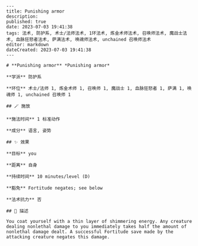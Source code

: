 
    ---
    title: Punishing armor
    description: 
    published: true
    date: 2023-07-03 19:41:38
    tags: 法术, 防护系, 术士/法师法术, 1环法术, 炼金术师法术, 召唤师法术, 魔战士法术, 血脉狂怒者法术, 萨满法术, 唤魂师法术, unchained 召唤师法术
    editor: markdown
    dateCreated: 2023-07-03 19:41:38
    ---

    # **Punishing armor** *Punishing armor*

    **学派** 防护系 

    **环位** 术士/法师 1, 炼金术师 1, 召唤师 1, 魔战士 1, 血脉狂怒者 1, 萨满 1, 唤魂师 1, unchained 召唤师 1

    ## 🪄 施放

    **施法时间** 1 标准动作

    **成分** 语言, 姿势

    ## ✨ 效果 

    **目标** you 

    **距离** 自身  

    **持续时间** 10 minutes/level (D) 

    **豁免** Fortitude negates; see below

    **法术抗力** 否

    ## 📖 描述

    You coat yourself with a thin layer of shimmering energy. Any creature dealing nonlethal damage to you immediately takes half the amount of nonlethal damage dealt. A successful Fortitude save made by the attacking creature negates this damage.
    
